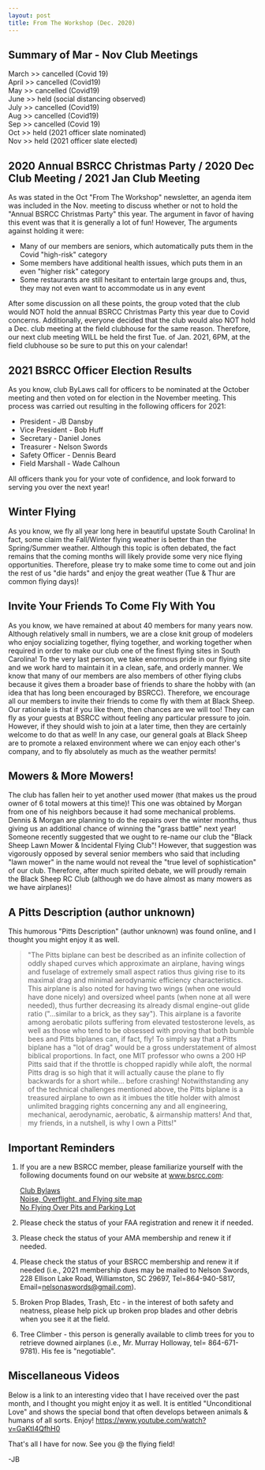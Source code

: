 ```yaml
---
layout: post
title: From The Workshop (Dec. 2020)
---
```

## Summary of Mar - Nov Club Meetings

March >> cancelled (Covid 19)  
April >> cancelled (Covid19)  
May >> cancelled (Covid19)  
June >> held (social distancing observed)  
July >> cancelled (Covid19)  
Aug >> cancelled (Covid19)  
Sep >> cancelled (Covid 19)  
Oct >> held (2021 officer slate nominated)  
Nov >> held (2021 officer slate elected)

## 2020 Annual BSRCC Christmas Party / 2020 Dec Club Meeting / 2021 Jan Club Meeting

As was stated in the Oct "From The Workshop" newsletter, an agenda item was
included in the Nov. meeting to discuss whether or not to hold the "Annual BSRCC
Christmas Party" this year. The argument in favor of having this event was that
it is generally a lot of fun! However, The arguments against holding it were:

- Many of our members are seniors, which automatically puts them in the Covid
  "high-risk" category
- Some members have additional health issues, which puts them in an even "higher
  risk" category
- Some restaurants are still hesitant to entertain large groups and, thus, they
  may not even want to accommodate us in any event

After some discussion on all these points, the group voted that the club would
NOT hold the annual BSRCC Christmas Party this year due to Covid concerns.
Additionally, everyone decided that the club would also NOT hold a Dec. club
meeting at the field clubhouse for the same reason. Therefore, our next club
meeting WILL be held the first Tue. of Jan. 2021, 6PM, at the field clubhouse so
be sure to put this on your calendar!

## 2021 BSRCC Officer Election Results

As you know, club ByLaws call for officers to be nominated at the October
meeting and then voted on for election in the November meeting. This process
was carried out resulting in the following officers for 2021:

- President - JB Dansby
- Vice President - Bob Huff
- Secretary - Daniel Jones
- Treasurer - Nelson Swords
- Safety Officer - Dennis Beard
- Field Marshall - Wade Calhoun

All officers thank you for your vote of confidence, and look forward to serving
you over the next year!

## Winter Flying

As you know, we fly all year long here in beautiful upstate South Carolina! In
fact, some claim the Fall/Winter flying weather is better than the Spring/Summer
weather. Although this topic is often debated, the fact remains that the coming
months will likely provide some very nice flying opportunities. Therefore,
please try to make some time to come out and join the rest of us "die hards" and
enjoy the great weather (Tue & Thur are common flying days)!

## Invite Your Friends To Come Fly With You

As you know, we have remained at about 40 members for many years now. Although
relatively small in numbers, we are a close knit group of modelers who enjoy
socializing together, flying together, and working together when required in
order to make our club one of the finest flying sites in South Carolina! To the
very last person, we take enormous pride in our flying site and we work hard to
maintain it in a clean, safe, and orderly manner. We know that many of our
members are also members of other flying clubs because it gives them a broader
base of friends to share the hobby with (an idea that has long been encouraged
by BSRCC). Therefore, we encourage all our members to invite their friends to
come fly with them at Black Sheep. Our rationale is that if you like them, then
chances are we will too! They can fly as your guests at BSRCC without feeling
any particular pressure to join. However, if they should wish to join at a
later time, then they are certainly welcome to do that as well! In any case,
our general goals at Black Sheep are to promote a relaxed environment where we
can enjoy each other's company, and to fly absolutely as much as the weather
permits!

## Mowers & More Mowers!

The club has fallen heir to yet another used mower (that makes us the proud
owner of 6 total mowers at this time)! This one was obtained by Morgan from one
of his neighbors because it had some mechanical problems. Dennis & Morgan are
planning to do the repairs over the winter months, thus giving us an additional
chance of winning the "grass battle" next year! Someone recently suggested that
we ought to re-name our club the "Black Sheep Lawn Mower & Incidental Flying
Club"! However, that suggestion was vigorously opposed by several senior
members who said that including "lawn mower" in the name would not reveal the
"true level of sophistication" of our club. Therefore, after much spirited
debate, we will proudly remain the Black Sheep RC Club (although we do have
almost as many mowers as we have airplanes)!

## A Pitts Description (author unknown)

This humorous "Pitts Description" (author unknown) was found online, and I
thought you might enjoy it as well.

> "The Pitts biplane can best be described as an infinite collection of oddly
> shaped curves which approximate an airplane, having wings and fuselage of
> extremely small aspect ratios thus giving rise to its maximal drag and minimal
> aerodynamic efficiency characteristics. This airplane is also noted for having
> two wings (when one would have done nicely) and oversized wheel pants (when
> none at all were needed), thus further decreasing its already dismal
> engine-out glide ratio ("...similar to a brick, as they say"). This airplane
> is a favorite among aerobatic pilots suffering from elevated testosterone
> levels, as well as those who tend to be obsessed with proving that both bumble
> bees and Pitts biplanes can, if fact, fly! To simply say that a Pitts biplane
> has a "lot of drag" would be a gross understatement of almost biblical
> proportions. In fact, one MIT professor who owns a 200 HP Pitts said that if
> the throttle is chopped rapidly while aloft, the normal Pitts drag is so high
> that it will actually cause the plane to fly backwards for a short while...
> before crashing! Notwithstanding any of the technical challenges mentioned
> above, the Pitts biplane is a treasured airplane to own as it imbues the title
> holder with almost unlimited bragging rights concerning any and all
> engineering, mechanical, aerodynamic, aerobatic, & airmanship matters! And
> that, my friends, in a nutshell, is why I own a Pitts!"

## Important Reminders

1.  If you are a new BSRCC member, please familiarize yourself with the
    following documents found on our website at www.bsrcc.com:

    [Club Bylaws](/bylaws/)  
    [Noise, Overflight, and Flying site map](https://s3.amazonaws.com/djones-assets/bsrcc-noise-overflight-memo-2017-01-12.pdf)  
    [No Flying Over Pits and Parking Lot](/no-flying-over-pits/)

2.  Please check the status of your FAA registration and renew it if needed.

3.  Please check the status of your AMA membership and renew it if needed.

4.  Please check the status of your BSRCC membership and renew it if needed
    (i.e., 2021 membership dues may be mailed to Nelson Swords, 228 Ellison Lake
    Road, Williamston, SC 29697, Tel=864-940-5817,
    Email=<nelsonaswords@gmail.com>).

5.  Broken Prop Blades, Trash, Etc - in the interest of both safety and
    neatness, please help pick up broken prop blades and other debris when you
    see it at the field.

6.  Tree Climber - this person is generally available to climb trees for you to
    retrieve downed airplanes (i.e., Mr. Murray Holloway, tel= 864-671-9781).
    His fee is "negotiable".

## Miscellaneous Videos

Below is a link to an interesting video that I have received over the past
month, and I thought you might enjoy it as well. It is entitled "Unconditional
Love" and shows the special bond that often develops between animals & humans of
all sorts. Enjoy! <https://www.youtube.com/watch?v=GaKtI4QfhH0>

That's all I have for now. See you @ the flying field!

\-JB
